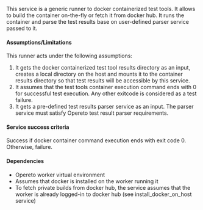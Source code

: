 This service is a generic runner to docker containerized test tools. It allows to build the container on-the-fly or fetch it from docker hub. It runs the container and parse the test results 
base on user-defined parser service passed to it. 

#### Assumptions/Limitations
This runner acts under the following assumptions:
1. It gets the docker containerized test tool results directory as an input, creates a local directory on the host and mounts it to the container results directory so that test results will be accessible by this service.
1. It assumes that the test tools container execution command ends with 0 for successful test execution. Any other exitcode is considered as a test failure.
1. It gets a pre-defined test results parser service as an input. The parser service must satisfy Opereto test result parser requirements.


#### Service success criteria
Success if docker container command execution ends with exit code 0. Otherwise, failure.

#### Dependencies
* Opereto worker virtual environment
* Assumes that docker is installed on the worker running it
* To fetch private builds from docker hub, the service assumes that the worker is already logged-in to docker hub (see install_docker_on_host service)